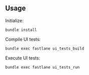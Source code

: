 ## Usage

Initialize:
```
bundle install
```

Compile UI tests:
```
bundle exec fastlane ui_tests_build
```

Execute UI tests:
```
bundle exec fastlane ui_tests_run
```
